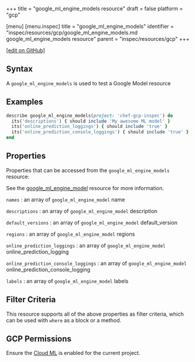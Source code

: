 +++
title = "google_ml_engine_models resource"
draft = false
platform = "gcp"

[menu]
  [menu.inspec]
    title = "google_ml_engine_models"
    identifier = "inspec/resources/gcp/google_ml_engine_models.md google_ml_engine_models resource"
    parent = "inspec/resources/gcp"
+++

[\[edit on GitHub\]](https://github.com/inspec/inspec-gcp/blob/master/docs/resources/google_ml_engine_models.md)

## Syntax

A `google_ml_engine_models` is used to test a Google Model resource

## Examples

```ruby
describe google_ml_engine_models(project: 'chef-gcp-inspec') do
  its('descriptions') { should include 'My awesome ML model' }
  its('online_prediction_loggings') { should include 'true' }
  its('online_prediction_console_loggings') { should include 'true' }
end
```

## Properties

Properties that can be accessed from the `google_ml_engine_models` resource:

See the [google_ml_engine_model](/inspec/resources/google_ml_engine_model/#properties) resource for more information.

`names`
: an array of `google_ml_engine_model` name

`descriptions`
: an array of `google_ml_engine_model` description

`default_versions`
: an array of `google_ml_engine_model` default_version

`regions`
: an array of `google_ml_engine_model` regions

`online_prediction_loggings`
: an array of `google_ml_engine_model` online_prediction_logging

`online_prediction_console_loggings`
: an array of `google_ml_engine_model` online_prediction_console_logging

`labels`
: an array of `google_ml_engine_model` labels

## Filter Criteria

This resource supports all of the above properties as filter criteria, which can be used
with `where` as a block or a method.

## GCP Permissions

Ensure the [Cloud ML](https://console.cloud.google.com/apis/library/ml.googleapis.com) is enabled for the current project.
